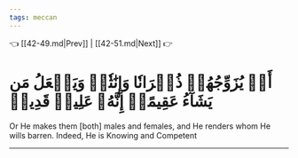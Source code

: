 ```yaml
---
tags: meccan
---
```


👈 [[42-49.md|Prev]] | [[42-51.md|Next]] 👉

# أَوۡ يُزَوِّجُهُمۡ ذُكۡرَانٗا وَإِنَٰثٗاۖ وَيَجۡعَلُ مَن يَشَآءُ عَقِيمًاۚ إِنَّهُۥ عَلِيمٞ قَدِيرٞ

Or He makes them [both] males and females, and He renders whom He wills barren. Indeed, He is Knowing and Competent

---

